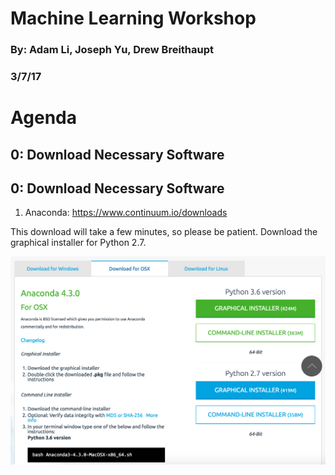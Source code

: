 # Machine Learning Workshop
### By: Adam Li, Joseph Yu, Drew Breithaupt
### 3/7/17

# Agenda
## 0: Download Necessary Software


## 0: Download Necessary Software
1. Anaconda: https://www.continuum.io/downloads

This download will take a few minutes, so please be patient. Download the graphical installer for Python 2.7.

![alt tag](./figures/download.png)